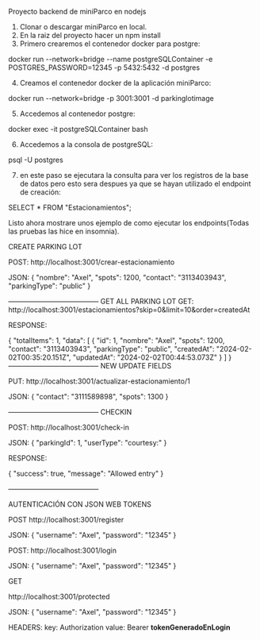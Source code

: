 Proyecto backend de miniParco en nodejs

1. Clonar o descargar miniParco en local.
2. En la raiz del proyecto hacer un npm install
3. Primero crearemos el contenedor docker para postgre:

docker run --network=bridge --name postgreSQLContainer -e POSTGRES_PASSWORD=12345 -p 5432:5432 -d postgres

4. Creamos el contenedor docker de la aplicación miniParco:

docker run --network=bridge -p 3001:3001 -d parkinglotimage

5. Accedemos al contenedor postgre:

docker exec -it postgreSQLContainer bash

6. Accedemos a la consola de postgreSQL:

psql -U postgres

7. en este paso se ejecutara la consulta para ver los registros de la base de datos pero esto sera despues ya que se hayan utilizado el endpoint de creación:

SELECT * FROM "Estacionamientos";

Listo ahora mostrare unos ejemplo de como ejecutar los endpoints(Todas las pruebas las hice en insomnia).

CREATE PARKING LOT

POST:
http://localhost:3001/crear-estacionamiento

JSON:
{
  "nombre": "Axel",
  "spots": 1200,
  "contact": "3113403943",
  "parkingType": "public"
}

—————————————
GET ALL PARKING LOT
GET: 
http://localhost:3001/estacionamientos?skip=0&limit=10&order=createdAt

RESPONSE:

{
	"totalItems": 1,
	"data": [
		{
			"id": 1,
			"nombre": "Axel",
			"spots": 1200,
			"contact": "3113403943",
			"parkingType": "public",
			"createdAt": "2024-02-02T00:35:20.151Z",
			"updatedAt": "2024-02-02T00:44:53.073Z"
		}
	]
}
—————————————
NEW UPDATE FIELDS

PUT:
http://localhost:3001/actualizar-estacionamiento/1

JSON:
{
  "contact": "3111589898",
  "spots": 1300
}

—————————————
CHECKIN

POST:
http://localhost:3001/check-in

JSON:
{
  "parkingId": 1,
  "userType": "courtesy:"
}

RESPONSE:

{
	"success": true,
	"message": "Allowed entry"
}

—————————————

AUTENTICACIÓN CON JSON WEB TOKENS

POST
http://localhost:3001/register

JSON:
{
  "username": "Axel",
  "password": "12345"
}


POST:
http://localhost:3001/login

JSON:
{
  "username": "Axel",
  "password": "12345"
}

GET

http://localhost:3001/protected

JSON:
{
  "username": "Axel",
  "password": "12345"
}

HEADERS:
key: Authorization value: Bearer __tokenGeneradoEnLogin__
